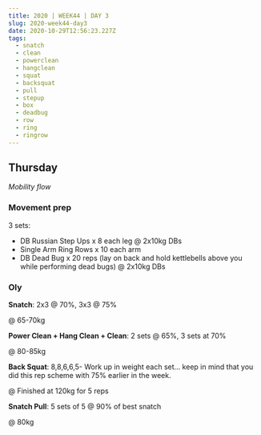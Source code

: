 ```yaml
---
title: 2020 | WEEK44 | DAY 3
slug: 2020-week44-day3
date: 2020-10-29T12:56:23.227Z
tags:
  - snatch
  - clean
  - powerclean
  - hangclean
  - squat
  - backsquat
  - pull
  - stepup
  - box
  - deadbug
  - row
  - ring
  - ringrow
---
```

## Thursday

*Mobility flow*

### Movement prep

3 sets:

* DB Russian Step Ups x 8 each leg @ 2x10kg DBs
* Single Arm Ring Rows x 10 each arm
* DB Dead Bug x 20 reps (lay on back and hold kettlebells above you while performing dead bugs) @ 2x10kg DBs

### Oly

**Snatch**: 2x3 @ 70%, 3x3 @ 75%

@ 65-70kg

**Power Clean + Hang Clean + Clean**: 2 sets @ 65%, 3 sets at 70%

@ 80-85kg

**Back Squat**: 8,8,6,6,5- Work up in weight each set… keep in mind that you did this rep scheme with 75% earlier in the week.

@ Finished at 120kg for 5 reps

**Snatch Pull**: 5 sets of 5 @ 90% of best snatch

@ 80kg
